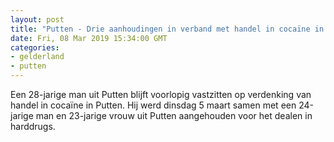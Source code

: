 ```yaml
---
layout: post
title: "Putten - Drie aanhoudingen in verband met handel in cocaïne in Putten"
date: Fri, 08 Mar 2019 15:34:00 GMT
categories: 
- gelderland 
- putten 
---
```


Een 28-jarige man uit Putten blijft voorlopig vastzitten op verdenking van handel in cocaïne in Putten. Hij werd dinsdag 5 maart samen met een 24-jarige man en 23-jarige vrouw uit Putten aangehouden voor het dealen in harddrugs.
